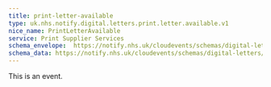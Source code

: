 ```yaml
---
title: print-letter-available
type: uk.nhs.notify.digital.letters.print.letter.available.v1
nice_name: PrintLetterAvailable
service: Print Supplier Services
schema_envelope:  https://notify.nhs.uk/cloudevents/schemas/digital-letters/2025-10-draft/events/uk.nhs.notify.digital.letters.print.letter.available.v1.schema.json
schema_data: https://notify.nhs.uk/cloudevents/schemas/digital-letters/2025-10-draft/data/digital-letter-base-data.schema.json
---
```


This is an event.
